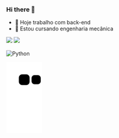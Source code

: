 ### Hi there 👋

- 🔭 Hoje trabalho com back-end
- 🌱 Estou cursando engenharia mecânica

<div>
  <img height="180em" src="https://github-readme-stats.vercel.app/api?username=AngeloMCF&show_icons=true&theme=dark&include_all_commits=true&count_private=true" />
  <img height="180em" src="https://github-readme-stats.vercel.app/api/top-langs/?username=AngeloMCF&layout=compact&langs_count=10&theme=dark&include_all_commits=true&count_private=true"/>
</div>

<div style="display: inline_block">
  <br/>
  <img aling="center" alt="Python" height="30" width="30" src="https://cdn.jsdelivr.net/gh/devicons/devicon/icons/python/python-original-wordmark.svg" />
</div>

![Snake animation](https://github.com/AngeloMCF/AngeloMCF/blob/output/github-contribution-grid-snake.svg)
 
